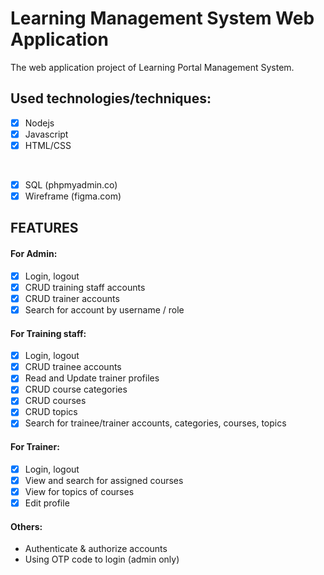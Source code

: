 # Learning Management System Web Application
The web application project of Learning Portal Management System.

## Used technologies/techniques: 
- [x] Nodejs
- [x] Javascript
- [x] HTML/CSS
<p>&nbsp;</p>

- [x] SQL (phpmyadmin.co)
- [x] Wireframe (figma.com)

## FEATURES

#### For Admin: 
- [x] Login, logout
- [x] CRUD training staff accounts
- [x] CRUD trainer accounts
- [x] Search for account by username / role

#### For Training staff: 
- [x] Login, logout
- [x] CRUD trainee accounts
- [x] Read and Update trainer profiles
- [x] CRUD course categories
- [x] CRUD courses
- [x] CRUD topics
- [x] Search for trainee/trainer accounts, categories, courses, topics

#### For Trainer: 
- [x] Login, logout
- [x] View and search for assigned courses
- [x] View for topics of courses
- [x] Edit profile

#### Others:
- Authenticate & authorize accounts
- Using OTP code to login (admin only)


